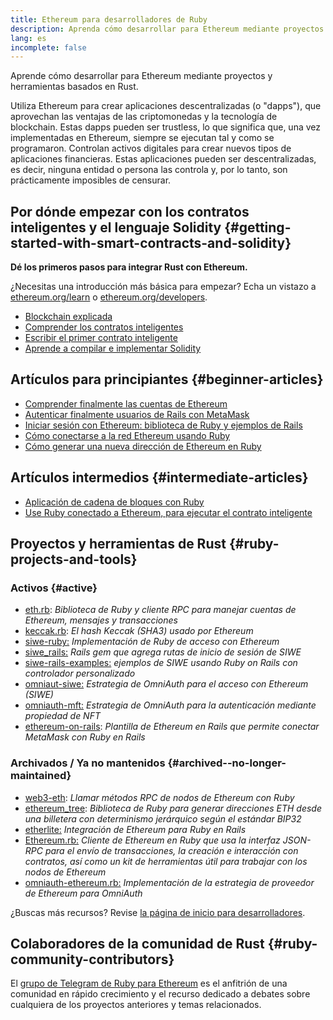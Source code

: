 ```yaml
---
title: Ethereum para desarrolladores de Ruby
description: Aprenda cómo desarrollar para Ethereum mediante proyectos y herramientas basados en Rust.
lang: es
incomplete: false
---
```


<div class="featured">Aprende cómo desarrollar para Ethereum mediante proyectos y herramientas basados en Rust.</div>

Utiliza Ethereum para crear aplicaciones descentralizadas (o "dapps"), que aprovechan las ventajas de las criptomonedas y la tecnología de blockchain. Estas dapps pueden ser trustless, lo que significa que, una vez implementadas en Ethereum, siempre se ejecutan tal y como se programaron. Controlan activos digitales para crear nuevos tipos de aplicaciones financieras. Estas aplicaciones pueden ser descentralizadas, es decir, ninguna entidad o persona las controla y, por lo tanto, son prácticamente imposibles de censurar.

## Por dónde empezar con los contratos inteligentes y el lenguaje Solidity {#getting-started-with-smart-contracts-and-solidity}

**Dé los primeros pasos para integrar Rust con Ethereum.**

¿Necesitas una introducción más básica para empezar? Echa un vistazo a [ethereum.org/learn](/learn/) o [ethereum.org/developers](/developers/).

- [Blockchain explicada](https://kauri.io/article/d55684513211466da7f8cc03987607d5/blockchain-explained)
- [Comprender los contratos inteligentes](https://kauri.io/article/e4f66c6079e74a4a9b532148d3158188/ethereum-101-part-5-the-smart-contract)
- [Escribir el primer contrato inteligente](https://kauri.io/article/124b7db1d0cf4f47b414f8b13c9d66e2/remix-ide-your-first-smart-contract)
- [Aprende a compilar e implementar Solidity](https://kauri.io/article/973c5f54c4434bb1b0160cff8c695369/understanding-smart-contract-compilation-and-deployment)

## Artículos para principiantes {#beginner-articles}

- [Comprender finalmente las cuentas de Ethereum](https://dev.to/q9/finally-understanding-ethereum-accounts-1kpe)
- [Autenticar finalmente usuarios de Rails con MetaMask](https://dev.to/q9/finally-authenticating-rails-users-with-metamask-3fj)
- [Iniciar sesión con Ethereum: biblioteca de Ruby y ejemplos de Rails](https://blog.spruceid.com/sign-in-with-ethereum-ruby-library-release-and-rails-examples/)
- [Cómo conectarse a la red Ethereum usando Ruby](https://www.quicknode.com/guides/web3-sdks/how-to-connect-to-the-ethereum-network-using-ruby)
- [Cómo generar una nueva dirección de Ethereum en Ruby](https://www.quicknode.com/guides/web3-sdks/how-to-generate-a-new-ethereum-address-in-ruby)

## Artículos intermedios {#intermediate-articles}

- [Aplicación de cadena de bloques con Ruby](https://www.nopio.com/blog/blockchain-app-ruby/)
- [Use Ruby conectado a Ethereum, para ejecutar el contrato inteligente](https://titanwolf.org/Network/Articles/Article?AID=87285822-9b25-49d5-ba2a-7ad95fff7ef9)

## Proyectos y herramientas de Rust {#ruby-projects-and-tools}

### Activos {#active}

- [eth.rb](https://github.com/q9f/eth.rb): _Biblioteca de Ruby y cliente RPC para manejar cuentas de Ethereum, mensajes y transacciones_
- [keccak.rb](https://github.com/q9f/keccak.rb): _El hash Keccak (SHA3) usado por Ethereum_
- [siwe-ruby:](https://github.com/spruceid/siwe-ruby) _Implementación de Ruby de acceso con Ethereum_
- [siwe_rails:](https://github.com/spruceid/siwe_rails) _Rails gem que agrega rutas de inicio de sesión de SIWE_
- [siwe-rails-examples:](https://github.com/spruceid/siwe-rails-examples) _ejemplos de SIWE usando Ruby on Rails con controlador personalizado_
- [omniaut-siwe:](https://github.com/spruceid/omniauth-siwe) _Estrategia de OmniAuth para el acceso con Ethereum (SIWE)_
- [omniauth-mft:](https://github.com/valthon/omniauth-nft) _Estrategia de OmniAuth para la autenticación mediante propiedad de NFT_
- [ethereum-on-rails](https://github.com/q9f/ethereum-on-rails): _Plantilla de Ethereum en Rails que permite conectar MetaMask con Ruby en Rails_

### Archivados / Ya no mantenidos {#archived--no-longer-maintained}

- [web3-eth](https://github.com/spikewilliams/vtada-ethereum): _Llamar métodos RPC de nodos de Ethereum con Ruby_
- [ethereum_tree](https://github.com/longhoangwkm/ethereum_tree): _Biblioteca de Ruby para generar direcciones ETH desde una billetera con determinismo jerárquico según el estándar BIP32_
- [etherlite:](https://github.com/budacom/etherlite) _Integración de Ethereum para Ruby en Rails_
- [Ethereum.rb:](https://github.com/EthWorks/ethereum.rb) _Cliente de Ethereum en Ruby que usa la interfaz JSON-RPC para el envío de transacciones, la creación e interacción con contratos, así como un kit de herramientas útil para trabajar con los nodos de Ethereum_
- [omniauth-ethereum.rb:](https://github.com/q9f/omniauth-ethereum.rb) _Implementación de la estrategia de proveedor de Ethereum para OmniAuth_

¿Buscas más recursos? Revise [la página de inicio para desarrolladores](/developers/).

## Colaboradores de la comunidad de Rust {#ruby-community-contributors}

El [grupo de Telegram de Ruby para Ethereum](https://t.me/ruby_eth) es el anfitrión de una comunidad en rápido crecimiento y el recurso dedicado a debates sobre cualquiera de los proyectos anteriores y temas relacionados.
